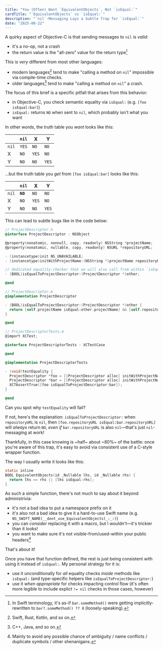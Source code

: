 ```yaml
---
title: "You (Often) Want `EquivalentObjects`, Not `isEqual:`"
cardTitle: "`EquivalentObjects` vs `isEqual:`"
description: "`nil`-Messaging Lays a Subtle Trap for `isEqual:`"
date: "2025-08-22"
---
```


A quirky aspect of Objective-C is that sending messages to `nil` is *valid*: 

- it's a no-op, not a crash
- the return value is the "all-zero" value for the return type[^1]

This is *very* different from most other languages:

- modern languages[^2] tend to make "calling a method on `nil`" impossible via compile-time checks.
- older languages[^3] tend to make "calling a method on `nil`" a crash.

[^1]: In Swift terminology, it's as-if `bar.someMethod()` were getting implicitly-rewritten to `bar?.someMethod() ?? 0` (loosely-speaking).

[^2]: Swift, Rust, Kotlin, and so on.

[^3]: C++, Java, and so on.

The focus of this brief is a specific pitfall that arises from this behavior:

- in Objective-C, you check semantic equality via `isEqual:` (e.g. `[foo isEqual:bar]`)
- `isEqual:` returns `NO` when sent to `nil`, which probably isn't what you want

In other words, the truth table you *want* looks like this:

|   | `nil` | X | Y |
|---|---|---|---|
| `nil` | `YES` | `NO` | `NO` |
| X  | `NO` | `YES` | `NO` |
| Y | `NO` | `NO` | `YES` |

...but the truth table you *get* from `[foo isEqual:bar]` looks like this:

|   | `nil` | X | Y |
|---|---|---|---|
| `nil` | **`NO`** | `NO` | `NO` |
| X  | `NO` | `YES` | `NO` |
| Y | `NO` | `NO` | `YES` |

This can lead to subtle bugs like in the code below:

```objective-c
// ProjectDescriptor.h
@interface ProjectDescriptor : NSObject 

@property(nonatomic, nonnull, copy, readonly) NSString *projectName;
@property(nonatomic, nullable, copy, readonly) NSURL *repositoryURL;

- (instancetype)init NS_UNAVAILABLE;
- (instancetype)initWithProjectName:(NSString *)projectName repositoryURL:(NSURL *)repositoryURL NS_DESIGNATED_INITIALIZER;

// dedicated equality-checker that we will also call from within `isEqual:` 
- (BOOL)isEqualToProjectDescriptor:(ProjectDescriptor *)other;

@end
```

```objective-c
// ProjectDescriptor.m
@implementation ProjectDescriptor

- (BOOL)isEqualToProjectDescriptor:(ProjectDescriptor *)other {  
  return [self.projectName isEqual:other.projectName] && [self.repositoryURL isEqual:other.repositoryURL];
}

@end
```

```objective-c
// ProjectDescriptorTests.m
@import XCTest;

@interface ProjectDescriptorTests : XCTestCase

@end

@implementation ProjectDescriptorTests

- (void)testEquality {
  ProjectDescriptor *foo = [[ProjectDescriptor alloc] initWithProjectName:@"Foo" repositoryURL:nil];
  ProjectDescriptor *bar = [[ProjectDescriptor alloc] initWithProjectName:@"Foo" repositoryURL:nil];
  XCTAssertTrue([foo isEqualToProjectDescriptor:bar]);
}

@end
```

Can you spot why `testEquality` will fail?

If not, here's the explanation: `isEqualToProjectDescriptor:` when `repositoryURL` is `nil`, then `[foo.repositoryURL isEqual:bar.repositoryURL]` will *always* return `NO`, *even if* `bar.repositoryURL` is also `nil`—that's just `nil`-messaging at work!

Thankfully, in this case knowing is ~half~ about ~80%~ of the battle: once you're aware of this trap, it's easy to avoid via consistent use of a C-style wrapper function. 

The way I usually write it looks like this:

```objective-c
static inline 
BOOL EquivalentObjects(id _Nullable lhs, id _Nullable rhs) {
  return lhs == rhs || [lhs isEqual:rhs];
}
```

As such a simple function, there's not much to say about it beyond administrivia:

- it's not a bad idea to put a namespace prefix on it
- it's also not a bad idea to give it a hard-to-use Swift name (e.g. `NS_SWIFT_NAME(__dont_use_EquivalentObjects(_:_:)`)
- you can *consider* replacing it with a macro, but I wouldn't—it's trickier than it looks!
- you want to make sure it's not visible-from/used-within your public headers[^5]

[^5]: Mainly to avoid any possible chance of ambiguity / name conflicts / duplicate symbols / other shenanigans.

That's about it!

Once you have that function defined, the rest is just being consistent with using it instead of `isEqual:`. 
My personal strategy for it is:

- use it unconditionally for *all* equality checks *inside* methods like `isEqual:` (and type-specific helpers like `isEqualToProjectDescriptor:`)
- use it *when appropriate* for checks impacting control flow (it's often more legible to include explict `!= nil` checks in those cases, however)

